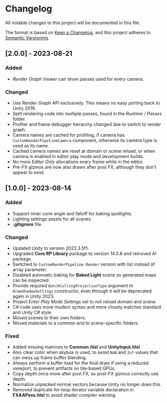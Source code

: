 # Changelog

All notable changes to this project will be documented in this file.

The format is based on [Keep a Changelog](https://keepachangelog.com/en/1.0.0/),
and this project adheres to [Semantic Versioning](https://semver.org/spec/v2.0.0.html).

## [2.0.0] - 2023-08-21

### Added

- _Render Graph Viewer_ can show passes used for every camera.

### Changed

- Use Render Graph API exclusively. This means no easy porting back to Unity 2019.
- Split rendering code into multiple passes, found in the _Runtime / Passes_ folder.
- Profiler and frame debugger hierarchy changed due to switch to render graph.
- Camera names are cached for profiling, if camera has `CustomRenderPipelineCamera` component, otherwise its camera type is used as its name.
- Cached camera names are reset at domain or scene reload, or when camera is enabled in editor play mode and development builds.
- No more _Editor Only_ allocations every frame while in the editor.
- Pre-FX gizmos are now also drawn after post FX,  although they don't appear to exist.

## [1.0.0] - 2023-08-14

### Added

- Support inner cone angle and falloff for baking spotlights.
- Lighting settings assets for all scenes.
- __.gitignore__ file.

### Changed

- Updated Unity to version 2022.3.5f1.
- Upgraded __Core RP Library__ package to version 14.0.8 and removed AI package.
- Switched to `CustomRenderPipeline.Render` version with list instead of array parameter.
- Disabled automatic baking for __Baked Light__ scene so generated maps can be inspected.
- Provide required `BatchCullingProjectionType` argument to `DrawShadowSettings` constructor, even through it will be deprecated again in Unity 2023.
- Project _Enter Play Mode Settings_ set to not reload domain and scene.
- C# code uses more modern syntax and more closely matches standard and Unity C# style.
- Moved scenes to their own folders.
- Moved materials to a common and to scene-specific folders.

### Fixed

- Added missing matrices to __Common.hlsl__ and __UnityInput.hlsl__.
- Also clear color when skybox is used, to avoid `NaN` and `Inf` values that can mess up frame buffer blending.
- Always perform a buffer load for the final draw if using a reduced viewport, to prevent artifacts on tile-based GPUs.
- Copy depth once more after post FX, so post-FX gizmos correctly use depth.
- Normalize unpacked normal vectors because Unity no longer does this.
- Removed duplicate for-loop iterator variable declaration in __FXAAPass.hlsl__ to avoid shader compiler warning.
